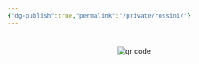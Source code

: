 ```yaml
---
{"dg-publish":true,"permalink":"/private/rossini/"}
---
```


#




#
<p style="text-align: center;"><img src="https://chart.googleapis.com/chart?cht=qr&chl=https://notes.andrasdenes.com/rossini&chs=180x180&choe=UTF-8&chld=L|2" alt="qr code"></p>

